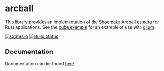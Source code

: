 # arcball

This library provides an implementation of the [Shoemake Arcball camera](https://www.talisman.org/~erlkonig/misc/shoemake92-arcball.pdf)
for Rust applications. See
the [cube example](examples/cube.rs) for an example of use with [glium](https://crates.io/crates/glium).

[![Crates.io](https://img.shields.io/crates/v/arcball.svg)](https://crates.io/crates/arcball)
[![Build Status](https://travis-ci.org/Twinklebear/arcball.svg?branch=master)](https://travis-ci.org/Twinklebear/arcball)

## Documentation

Documentation can be found [here](http://www.willusher.io/arcball/arcball/).

